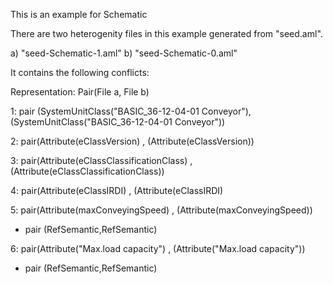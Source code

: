 This is an example for Schematic 

There are two heterogenity files in this example generated from "seed.aml".

a) "seed-Schematic-1.aml"
b) "seed-Schematic-0.aml"

It contains the following conflicts:

Representation: Pair(File a, File b)


1: pair (SystemUnitClass("BASIC_36-12-04-01 Conveyor"),(SystemUnitClass("BASIC_36-12-04-01 Conveyor"))

2: pair(Attribute(eClassVersion) , (Attribute(eClassVersion))

3: pair(Attribute(eClassClassificationClass) , (Attribute(eClassClassificationClass))

4: pair(Attribute(eClassIRDI) , (Attribute(eClassIRDI)

5: pair(Attribute(maxConveyingSpeed) , (Attribute(maxConveyingSpeed))

 - pair (RefSemantic,RefSemantic)

6: pair(Attribute("Max.load capacity") , (Attribute("Max.load capacity"))

 - pair (RefSemantic,RefSemantic)